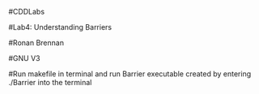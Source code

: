 #CDDLabs

#Lab4: Understanding Barriers

#Ronan Brennan

#GNU V3

#Run makefile in terminal and run Barrier executable created by entering ./Barrier into the terminal
